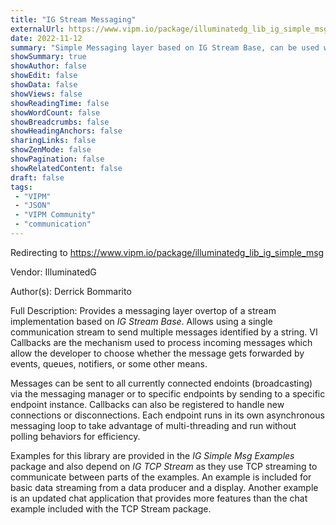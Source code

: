 ```yaml
---
title: "IG Stream Messaging"
externalUrl: https://www.vipm.io/package/illuminatedg_lib_ig_simple_msg
date: 2022-11-12
summary: "Simple Messaging layer based on IG Stream Base, can be used with any comms based on IG Stream Base"
showSummary: true
showAuthor: false
showEdit: false
showData: false
showViews: false
showReadingTime: false
showWordCount: false
showBreadcrumbs: false
showHeadingAnchors: false
sharingLinks: false
showZenMode: false
showPagination: false
showRelatedContent: false
draft: false
tags:
 - "VIPM"
 - "JSON"
 - "VIPM Community"
 - "communication"
---
```


Redirecting to https://www.vipm.io/package/illuminatedg_lib_ig_simple_msg

Vendor: IlluminatedG

Author(s): Derrick Bommarito
 
Full Description:
Provides a messaging layer overtop of a stream implementation based on *IG Stream Base*. Allows using a single communication stream to send multiple messages identified by a string. VI Callbacks are the mechanism used to process incoming messages which allow the developer to choose whether the message gets forwarded by events, queues, notifiers, or some other means.

Messages can be sent to all currently connected endoints (broadcasting) via the messaging manager or to specific endpoints by sending to a specific endpoint instance. Callbacks can also be registered to handle new connections or disconnections. Each endpoint runs in its own asynchronous messaging loop to take advantage of multi-threading and run without polling behaviors for efficiency.

Examples for this library are provided in the *IG Simple Msg Examples* package and also depend on *IG TCP Stream* as they use TCP streaming to communicate between parts of the examples. An example is included for basic data streaming from a data producer and a display. Another example is an updated chat application that provides more features than the chat example included with the TCP Stream package.